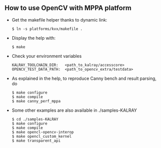 
## How to use OpenCV with MPPA platform

 - Get the makefile helper thanks to dynamic link:

       $ ln -s platforms/kvx/makefile .

 - Display the help with:

       $ make

 - Check your environment variables

       KALRAY_TOOLCHAIN_DIR:   <path_to_kalray/accesscore>
       OPENCV_TEST_DATA_PATH:  <path_to_opencv_extra/testdata>


 - As explained in the help, to reproduce Canny bench and result parsing, do

       $ make configure
       $ make compile
       $ make canny_perf_mppa


 - Some other examples are also available in ./samples-KALRAY

       $ cd ./samples-KALRAY
       $ make configure
       $ make compile
       $ make opencl-opencv-interop
       $ make opencl_custom_kernel
       $ make transparent_api
